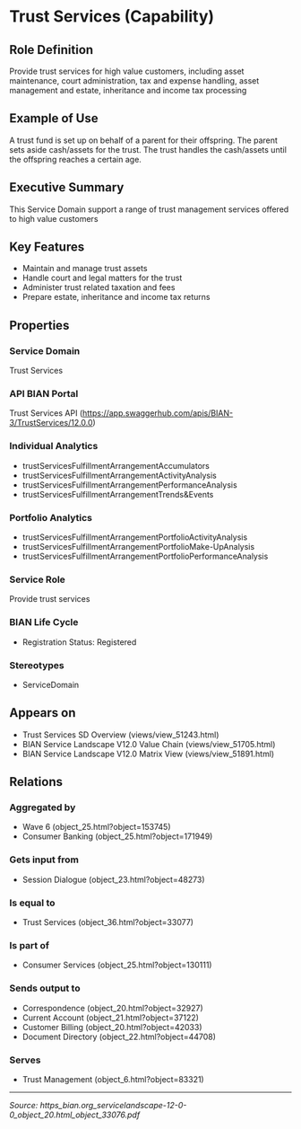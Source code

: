 # Trust Services (Capability)

## Role Definition
Provide trust services for high value customers, including asset maintenance, court administration, tax and expense handling, asset management and estate, inheritance and income tax processing

## Example of Use
A trust fund is set up on behalf of a parent for their offspring. The parent sets aside cash/assets for the trust. The trust handles the cash/assets until the offspring reaches a certain age.

## Executive Summary
This Service Domain support a range of trust management services offered to high value customers

## Key Features
- Maintain and manage trust assets
- Handle court and legal matters for the trust
- Administer trust related taxation and fees
- Prepare estate, inheritance and income tax returns

## Properties

### Service Domain
Trust Services

### API BIAN Portal
Trust Services API (https://app.swaggerhub.com/apis/BIAN-3/TrustServices/12.0.0)

### Individual Analytics
- trustServicesFulfillmentArrangementAccumulators
- trustServicesFulfillmentArrangementActivityAnalysis
- trustServicesFulfillmentArrangementPerformanceAnalysis
- trustServicesFulfillmentArrangementTrends&Events

### Portfolio Analytics
- trustServicesFulfillmentArrangementPortfolioActivityAnalysis
- trustServicesFulfillmentArrangementPortfolioMake-UpAnalysis
- trustServicesFulfillmentArrangementPortfolioPerformanceAnalysis

### Service Role
Provide trust services

### BIAN Life Cycle
- Registration Status: Registered

### Stereotypes
- ServiceDomain

## Appears on
- Trust Services SD Overview (views/view_51243.html)
- BIAN Service Landscape V12.0 Value Chain (views/view_51705.html)
- BIAN Service Landscape V12.0 Matrix View (views/view_51891.html)

## Relations

### Aggregated by
- Wave 6 (object_25.html?object=153745)
- Consumer Banking (object_25.html?object=171949)

### Gets input from
- Session Dialogue (object_23.html?object=48273)

### Is equal to
- Trust Services (object_36.html?object=33077)

### Is part of
- Consumer Services (object_25.html?object=130111)

### Sends output to
- Correspondence (object_20.html?object=32927)
- Current Account (object_21.html?object=37122)
- Customer Billing (object_20.html?object=42033)
- Document Directory (object_22.html?object=44708)

### Serves
- Trust Management (object_6.html?object=83321)

---
*Source: https_bian.org_servicelandscape-12-0-0_object_20.html_object_33076.pdf*